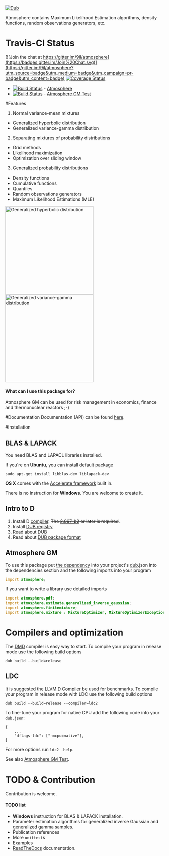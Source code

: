 [![Dub](https://img.shields.io/badge/dub-code.dlang.org-FF4081.svg)](http://code.dlang.org/packages/atmosphere)

Atmosphere contains Maximum Likelihood Estimation algorithms, density functions, random observations generators, etc.

# Travis-CI Status

[![Join the chat at https://gitter.im/9il/atmosphere](https://badges.gitter.im/Join%20Chat.svg)](https://gitter.im/9il/atmosphere?utm_source=badge&utm_medium=badge&utm_campaign=pr-badge&utm_content=badge)
[![Coverage Status](https://coveralls.io/repos/9il/atmosphere_gm/badge.svg?branch=master)](https://coveralls.io/r/9il/atmosphere_gm?branch=master)
+ [![Build Status](https://travis-ci.org/9il/atmosphere.svg)](https://travis-ci.org/9il/atmosphere) - [Atmosphere](https://travis-ci.org/9il/atmosphere)
+ [![Build Status](https://travis-ci.org/9il/atmosphere_gm_test.svg)](https://travis-ci.org/9il/atmosphere_gm_test) - [Atmosphere GM Test](https://travis-ci.org/9il/atmosphere_gm_test)

#Features
 1. Normal variance-mean mixtures
  + Generalized hyperbolic distribution
  + Generalized variance-gamma distribution
 2. Separating mixtures of probability distributions
  + Grid methods
  + Likelihood maximization
  + Optimization over sliding window
 3. Generalized probability distributions
  + Density functions
  + Cumulative functions
  + Quantiles
  + Random observations generators
  + Maximum Likelihood Estimations (MLE)

<img src="http://9il.github.io/atmosphere/doc/images/GHyp_0148.svg" alt="Generalized hyperbolic distribution" width="280" />
<img src="http://9il.github.io/atmosphere/doc/images/GV-gamma_0120.svg" alt="Generalized variance-gamma distribution" width="280" />

#### What can I use this package for? 
Atmosphere GM can be used for risk management in economics, finance and thermonuclear reactors ;-)

#Documentation
Documentation (API) can be found [here](http://9il.github.io/atmosphere/doc/atmosphere.html).

#Installation
## BLAS & LAPACK
You need BLAS and LAPACL libraries installed.

If you're on **Ubuntu**, you can install default package 
```
sudo apt-get install libblas-dev liblapack-dev 
```

**OS X** comes with the [Accelerate framework](https://developer.apple.com/library/mac/documentation/Accelerate/Reference/BLAS_Ref/index.html#//apple_ref/doc/uid/TP40009457) built in. 

There is no instruction for **Windows**. You are welcome to create it.

## Intro to D
1. Install D [compiler](http://dlang.org/download.html). ~~The [2.067-b2](https://dlang.dawg.eu/downloads/dmd.2.067.0-b2/) or later is required~~.
2. Install [DUB registry](http://code.dlang.org/download)
3. Read about [DUB](http://code.dlang.org/about)
4. Read about [DUB package format](http://code.dlang.org/package-format)

## Atmosphere GM
To use this package put [the dependency]((http://code.dlang.org/packages/atmosphere)) into your project's
[dub](http://code.dlang.org/about).json into the dependencies section
and the following imports into your program
```D
import atmosphere;
```
If you want to write a library use detailed imports
```D
import atmosphere.pdf;
import atmosphere.estimate.generalized_inverse_gaussian;
import atmosphere.finitemixture;
import atmosphere.mixture : MixtureOptimizer, MixtureOptimizerException;
```

# Compilers and optimization
The [DMD](http://dlang.org/download.html) compiler is easy way to start.
To compile your program in release mode use the following build options
```shell
dub build --build=release
```
## LDC
It is suggested the [LLVM D Compiler](https://github.com/ldc-developers/ldc/releases) be used for benchmarks.
To compile your program in release mode with LDC use the following build options
```
dub build --build=release --compiler=ldc2
```
To fine-tune your program for native CPU add the following code into your `dub.json`:
```
{
	...
	"dflags-ldc": ["-mcpu=native"],
}
```
For more options run `ldc2 -help`.

See also [Atmosphere GM Test](https://github.com/9il/atmosphere_gm_test). 

# TODO & Contribution
Contribution is welcome.
#### TODO list
+ **Windows** instruction for BLAS & LAPACK installation.
+ Parameter estimation algorithms for generalized inverse Gaussian and generalized gamma samples.
+ Publication references
+ More `unittest`s
+ Examples
+ [ReadTheDocs](https://readthedocs.org) documentation.
